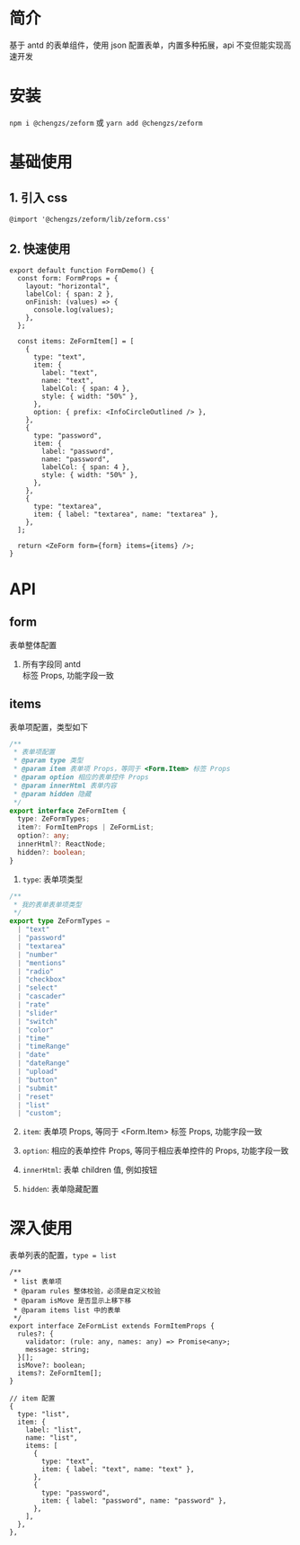 # 简介

基于 antd 的表单组件，使用 json 配置表单，内置多种拓展，api 不变但能实现高速开发

# 安装

`npm i @chengzs/zeform` 或 `yarn add @chengzs/zeform`

# 基础使用

## 1. 引入 css

`@import '@chengzs/zeform/lib/zeform.css'`

## 2. 快速使用

```tsx
export default function FormDemo() {
  const form: FormProps = {
    layout: "horizontal",
    labelCol: { span: 2 },
    onFinish: (values) => {
      console.log(values);
    },
  };

  const items: ZeFormItem[] = [
    {
      type: "text",
      item: {
        label: "text",
        name: "text",
        labelCol: { span: 4 },
        style: { width: "50%" },
      },
      option: { prefix: <InfoCircleOutlined /> },
    },
    {
      type: "password",
      item: {
        label: "password",
        name: "password",
        labelCol: { span: 4 },
        style: { width: "50%" },
      },
    },
    {
      type: "textarea",
      item: { label: "textarea", name: "textarea" },
    },
  ];

  return <ZeForm form={form} items={items} />;
}
```

# API

## form

表单整体配置

1. 所有字段同 antd <Form> 标签 Props, 功能字段一致

## items

表单项配置，类型如下

```ts
/**
 * 表单项配置
 * @param type 类型
 * @param item 表单项 Props，等同于 <Form.Item> 标签 Props
 * @param option 相应的表单控件 Props
 * @param innerHtml 表单内容
 * @param hidden 隐藏
 */
export interface ZeFormItem {
  type: ZeFormTypes;
  item?: FormItemProps | ZeFormList;
  option?: any;
  innerHtml?: ReactNode;
  hidden?: boolean;
}
```

1. `type`: 表单项类型

```ts
/**
 * 我的表单表单项类型
 */
export type ZeFormTypes =
  | "text"
  | "password"
  | "textarea"
  | "number"
  | "mentions"
  | "radio"
  | "checkbox"
  | "select"
  | "cascader"
  | "rate"
  | "slider"
  | "switch"
  | "color"
  | "time"
  | "timeRange"
  | "date"
  | "dateRange"
  | "upload"
  | "button"
  | "submit"
  | "reset"
  | "list"
  | "custom";
```

2. `item`: 表单项 Props, 等同于 <Form.Item> 标签 Props, 功能字段一致

3. `option`: 相应的表单控件 Props, 等同于相应表单控件的 Props, 功能字段一致

4. `innerHtml`: 表单 children 值, 例如按钮

5. `hidden`: 表单隐藏配置

# 深入使用

表单列表的配置，`type = list`

```tsx
/**
 * list 表单项
 * @param rules 整体校验，必须是自定义校验
 * @param isMove 是否显示上移下移
 * @param items list 中的表单
 */
export interface ZeFormList extends FormItemProps {
  rules?: {
    validator: (rule: any, names: any) => Promise<any>;
    message: string;
  }[];
  isMove?: boolean;
  items?: ZeFormItem[];
}
```

```tsx
// item 配置
{
  type: "list",
  item: {
    label: "list",
    name: "list",
    items: [
      {
        type: "text",
        item: { label: "text", name: "text" },
      },
      {
        type: "password",
        item: { label: "password", name: "password" },
      },
    ],
  },
},
```
